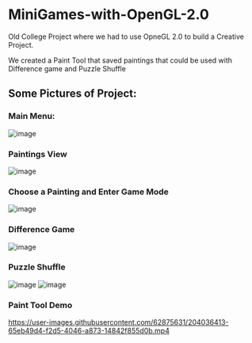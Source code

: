 # MiniGames-with-OpenGL-2.0
Old College Project where we had to use OpneGL 2.0 to build a Creative Project.

We created a Paint Tool that saved paintings that could be used with Difference game and Puzzle Shuffle

## Some Pictures of Project:

### Main Menu:
![image](https://user-images.githubusercontent.com/62875631/204035168-3eb626ad-1521-463a-bc78-d161bb902bf4.png)

### Paintings View
![image](https://user-images.githubusercontent.com/62875631/204035285-eab5dba7-5563-4332-ad10-92a733659efe.png)

### Choose a Painting and Enter Game Mode
![image](https://user-images.githubusercontent.com/62875631/204035384-7d3b7f96-9836-4526-a86b-4536d4a6bed1.png)

### Difference Game
![image](https://user-images.githubusercontent.com/62875631/204035602-095f6ef9-bc2d-4b88-b05e-eecdbfd95021.png)

### Puzzle Shuffle
![image](https://user-images.githubusercontent.com/62875631/204035649-031096d7-b146-4251-85f9-6f0b338bbbd5.png)
![image](https://user-images.githubusercontent.com/62875631/204035679-6cc048cf-809a-49dd-a3d8-7d1409e7f340.png)
### Paint Tool Demo
https://user-images.githubusercontent.com/62875631/204036413-65eb49d4-f2d5-4046-a873-14842f855d0b.mp4

